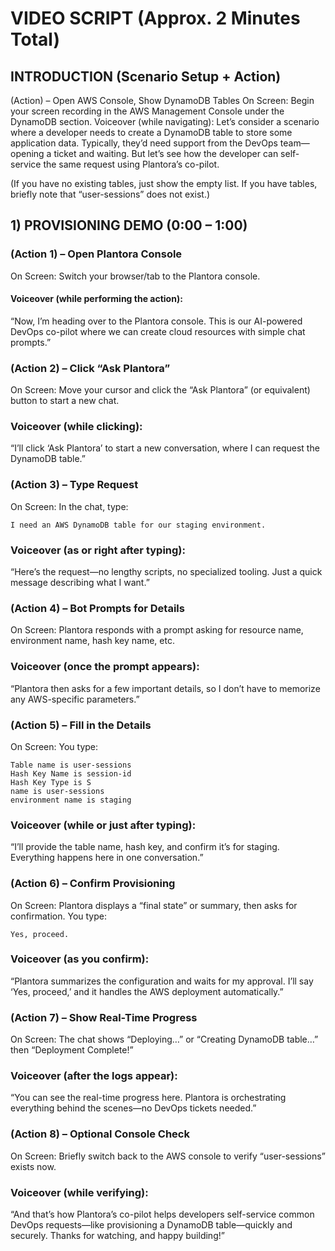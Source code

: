 # VIDEO SCRIPT (Approx. 2 Minutes Total)
## INTRODUCTION (Scenario Setup + Action)
(Action) – Open AWS Console, Show DynamoDB Tables
On Screen: Begin your screen recording in the AWS Management Console under the DynamoDB section.
Voiceover (while navigating):
Let’s consider a scenario where a developer needs to create a DynamoDB table to store some application data.
Typically, they’d need support from the DevOps team—opening a ticket and waiting.
But let’s see how the developer can self-service the same request using Plantora’s co-pilot.

(If you have no existing tables, just show the empty list. If you have tables, briefly note that “user-sessions” does not exist.)

## 1) PROVISIONING DEMO (0:00 – 1:00)
  ### (Action 1) – Open Plantora Console
  On Screen: Switch your browser/tab to the Plantora console.
  #### Voiceover (while performing the action):
  “Now, I’m heading over to the Plantora console. This is our AI-powered DevOps co-pilot where we can create cloud resources with simple chat prompts.”

  ### (Action 2) – Click “Ask Plantora”
  On Screen: Move your cursor and click the “Ask Plantora” (or equivalent) button to start a new chat.
  ### Voiceover (while clicking):
  “I’ll click ‘Ask Plantora’ to start a new conversation, where I can request the DynamoDB table.”

  ### (Action 3) – Type Request
  On Screen: In the chat, type:
```
I need an AWS DynamoDB table for our staging environment.
```
  ### Voiceover (as or right after typing):
  “Here’s the request—no lengthy scripts, no specialized tooling. Just a quick message describing what I want.”

  ### (Action 4) – Bot Prompts for Details
  On Screen: Plantora responds with a prompt asking for resource name, environment name, hash key name, etc.
  ### Voiceover (once the prompt appears):
  “Plantora then asks for a few important details, so I don’t have to memorize any AWS-specific parameters.”

  ### (Action 5) – Fill in the Details
  On Screen: You type:
```
Table name is user-sessions
Hash Key Name is session-id
Hash Key Type is S
name is user-sessions
environment name is staging
```
  ### Voiceover (while or just after typing):
  “I’ll provide the table name, hash key, and confirm it’s for staging. Everything happens here in one conversation.”

  ### (Action 6) – Confirm Provisioning
  On Screen: Plantora displays a “final state” or summary, then asks for confirmation. You type:
```
Yes, proceed.
```
  ### Voiceover (as you confirm):
  “Plantora summarizes the configuration and waits for my approval. I’ll say ‘Yes, proceed,’ and it handles the AWS deployment automatically.”

  ### (Action 7) – Show Real-Time Progress
  On Screen: The chat shows “Deploying…” or “Creating DynamoDB table…” then “Deployment Complete!”
  ### Voiceover (after the logs appear):
  “You can see the real-time progress here. Plantora is orchestrating everything behind the scenes—no DevOps tickets needed.”

  ### (Action 8) – Optional Console Check
  On Screen: Briefly switch back to the AWS console to verify “user-sessions” exists now.
  ### Voiceover (while verifying):
“And that’s how Plantora’s co-pilot helps developers self-service common DevOps requests—like provisioning a DynamoDB table—quickly and securely.
Thanks for watching, and happy building!”